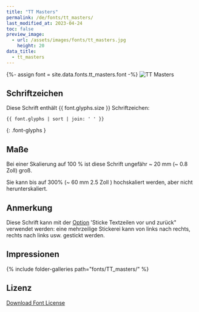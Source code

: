 ```yaml
---
title: "TT Masters"
permalink: /de/fonts/tt_masters/
last_modified_at: 2023-04-24
toc: false
preview_image:
  - url: /assets/images/fonts/tt_masters.jpg
    height: 20
data_title:
  - tt_masters
---
```

{%- assign font = site.data.fonts.tt_masters.font -%}
![TT Masters](/assets/images/fonts/tt_masters.jpg)

## Schriftzeichen

Diese Schrift enthält  {{ font.glyphs.size }} Schriftzeichen:

```
{{ font.glyphs | sort | join: ' ' }}
```
{: .font-glyphs }

## Maße

Bei einer Skalierung auf 100 % ist diese Schrift ungefähr ~ 20 mm (~ 0.8 Zoll) groß.

Sie kann bis auf 300% (~ 60 mm 2.5 Zoll ) hochskaliert  werden, aber nicht herunterskaliert.

## Anmerkung

Diese Schrift kann mit der [Option](https://inkstitch.org/de/docs/lettering/#optionen) 'Sticke Textzeilen vor und zurück" verwendet werden: eine mehrzeilige Stickerei kann von links nach rechts, rechts nach links usw. gestickt werden. 

## Impressionen

{% include folder-galleries path="fonts/TT_masters/" %}

## Lizenz

[Download Font License](https://github.com/inkstitch/inkstitch/tree/main/fonts/tt_masters/LICENSE)
